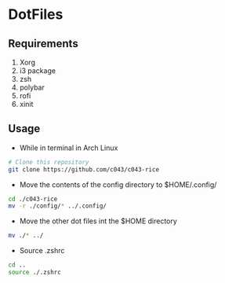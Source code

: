 # DotFiles
## Requirements
1. Xorg
2. i3 package
3. zsh
4. polybar
5. rofi
6. xinit

## Usage
- While in terminal in Arch Linux
```zsh
# Clone this repository
git clone https://github.com/c043/c043-rice
```
- Move the contents of the config directory to $HOME/.config/
```zsh
cd ./c043-rice
mv -r ./config/* ../.config/
```
- Move the other dot files int the $HOME directory
```zsh
mv ./* ../
```
- Source .zshrc
```zsh
cd ..
source ./.zshrc
```
